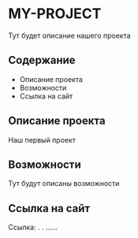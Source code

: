 # MY-PROJECT
Тут будет описание нашего проекта

##  Содержание
- Описание проекта
- Возможности
- Ссылка на сайт
## Описание проекта
Наш первый проект
## Возможности
Тут будут описаны возможности
## Ссылка на сайт
Ссылка: . . ......

